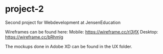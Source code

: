 # project-2

Second project for Webdevelopment at JensenEducation

Wireframes can be found here:
Mobile: https://wireframe.cc/rI3jfX
Desktop: https://wireframe.cc/bRhmlg

The mockups done in Adobe XD can be found in the UX folder.

